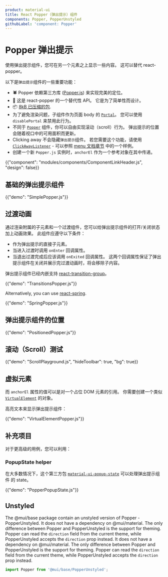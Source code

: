 ```yaml
---
product: material-ui
title: React Popper（弹出提示）组件
components: Popper, PopperUnstyled
githubLabel: 'component: Popper'
---
```


# Popper 弹出提示

<p class="description">使用弹出提示组件，您可在另一个元素之上显示一些内容。 这可以替代 react-popper。</p>

以下是`弹出提示`组件的一些重要功能：

- 🕷 Popper 依赖第三方库 ([Popper.js](https://github.com/popperjs/popper-core)) 来实现完美的定位。
- 💄 这是 react-popper 的一个替代性 API。 它是为了简单性而设计。
- 📦 [8kB 已压缩的包](/size-snapshot).
- 为了避免渲染问题，子组件作为页面 body 的 [`Portal`](/material-ui/react-portal/)。 您可以使用 `disablePortal` 来禁用此行为。
- 不同于 [`Popper`](/material-ui/react-popover/) 组件，你可以自由实现滚动（scroll）行为。 弹出提示的位置会随着视口中的可用面积而更新。
- Clicking away 不会隐藏`弹出提示`组件。 若您需要这个功能，请使用 [`ClickAwayListener`](/material-ui/react-click-away-listener/) - 可以参照 [menu 文档章节](/material-ui/react-menu/#menulist-composition) 中的一个样例。
- 创建一个新 `Popper.js` 实例时，`anchorEl` 作为一个参考对象在其中传递。

{{"component": "modules/components/ComponentLinkHeader.js", "design": false}}

## 基础的弹出提示组件

{{"demo": "SimplePopper.js"}}

## 过渡动画

通过渲染附属的子元素和一个过渡组件，您可以给弹出提示组件的打开/关闭状态加上动画效果。 此组件应遵守以下条件：

- 作为弹出提示的直接子元素。
- 当进入过渡时调用 `onEnter` 回调属性。
- 当退出过渡完成后应该调用 `onExited` 回调属性。 这两个回调属性保证了弹出提示组件在关闭并展示完过渡动画时，将会移除子内容。

弹出提示组件已经内嵌支持 [react-transition-group](https://github.com/reactjs/react-transition-group)。

{{"demo": "TransitionsPopper.js"}}

Alternatively, you can use [react-spring](https://github.com/pmndrs/react-spring).

{{"demo": "SpringPopper.js"}}

## 弹出提示组件的位置

{{"demo": "PositionedPopper.js"}}

## 滚动（Scroll）测试

{{"demo": "ScrollPlayground.js", "hideToolbar": true, "bg": true}}

## 虚拟元素

而 `anchorEl` 属性的值可以是对一个占位 DOM 元素的引用。 你需要创建一个类似 [`VirtualElement`](https://popper.js.org/docs/v2/virtual-elements/) 的对象。

高亮文本来显示弹出提示组件：

{{"demo": "VirtualElementPopper.js"}}

## 补充项目

对于更高级的用例，您可以利用：

### PopupState helper

在大多数情况下，这个第三方包 [`material-ui-popup-state`](https://github.com/jcoreio/material-ui-popup-state) 可以处理弹出提示组件 的 state。

{{"demo": "PopperPopupState.js"}}

## Unstyled

The @mui/base package contain an unstyled version of Popper - PopperUnstyled. It does not have a dependency on @mui/material. The only difference between Popper and PopperUnstyled is the support for theming. Popper can read the `direction` field from the current theme, while PopperUnstyled accepts the `direction` prop instead. It does not have a dependency on @mui/material. The only difference between Popper and PopperUnstyled is the support for theming. Popper can read the `direction` field from the current theme, while PopperUnstyled accepts the `direction` prop instead.

```js
import Popper from '@mui/base/PopperUnstyled';
```
